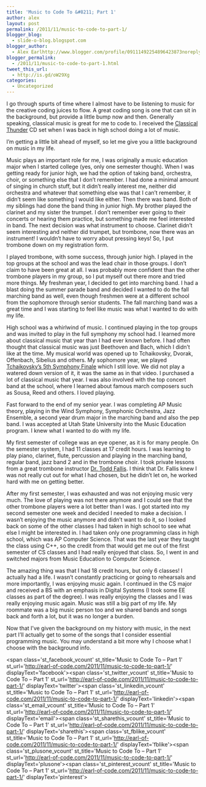 ```yaml
---
title: 'Music to Code To &#8211; Part 1'
author: alex
layout: post
permalink: /2011/11/music-to-code-to-part-1/
blogger_blog:
  - slide-o-blog.blogspot.com
blogger_author:
  - Alex Earlhttp://www.blogger.com/profile/09111492254896423873noreply@blogger.com
blogger_permalink:
  - /2011/11/music-to-code-to-part-1.html
tweet_this_url:
  - http://is.gd/oW29Xg
categories:
  - Uncategorized
---
```

I go through spurts of time where I almost have to be listening to music for the creative coding juices to flow. A great coding song is one that can sit in the background, but provide a little bump now and then. Generally speaking, classical music is great for me to code to. I received the [Classical Thunder][1] CD set when I was back in high school doing a lot of music.

I&#8217;m getting a little bit ahead of myself, so let me give you a little background on music in my life.

Music plays an important role for me, I was originally a music education major when I started college (yes, only one semester though). When I was getting ready for junior high, we had the option of taking band, orchestra, choir, or something else that I don&#8217;t remember. I had done a minimal amount of singing in church stuff, but it didn&#8217;t really interest me, neither did orchestra and whatever that something else was that I can&#8217;t remember, it didn&#8217;t seem like something I would like either. Then there was band. Both of my siblings had done the band thing in junior high. My brother played the clarinet and my sister the trumpet. I don&#8217;t remember ever going to their concerts or hearing them practice, but something made me feel interested in band. The next decision was what instrument to choose. Clarinet didn&#8217;t seem interesting and neither did trumpet, but trombone, now there was an instrument! I wouldn&#8217;t have to worry about pressing keys!&nbsp;So, I put trombone down on my registration form.

I played trombone, with some success, through junior high. I played in the top groups at the school and was the lead chair in those groups. I don&#8217;t claim to have been great at all. I was probably more confident than the other trombone players in my group, so I put myself out there more and tried more things. My freshman year, I decided to get into marching band. I had a blast doing the summer parade band and decided I wanted to do the fall marching band as well, even though freshmen were at a different school from the sophomore through senior students. The fall marching band was a great time and I was starting to feel like music was what I wanted to do with my life.

High school was a whirlwind of music. I continued playing in the top groups and was invited to play in the full symphony my school had. I learned more about classical music that year than I had ever known before. I had often thought that classical music was just Beethoven and Bach, which I didn&#8217;t like at the time. My musical world was opened up to&nbsp;Tchaikovsky, Dvorak, Offenbach, Sibelius and others. My sophomore year, we played <a href="http://www.youtube.com/watch?v=hDFqsuJB1Xc" target="_blank">Tchaikovsky&#8217;s 5th Symphony Finale</a>&nbsp;which I still love. We did not play a watered down version of it, it was the same as in that video. I purchased a lot of classical music that year. I was also involved with the top concert band at the school, where I learned about famous march composers such as Sousa, Reed and others. I loved playing.

Fast forward to the end of my senior year. I was completing AP Music theory, playing in the Wind Symphony, Symphonic Orchestra, Jazz Ensemble, a second year drum major in the marching band and also the pep band. I was accepted at Utah State University into the Music Education program. I knew what I wanted to do with my life.

My first semester of college was an eye opener, as it is for many people. On the semester system, I had 11 classes at 17 credit hours. I was learning to play piano, clarinet, flute, percussion and playing in the marching band, regular band, jazz band 2 and in the trombone choir. I took private lessons from a great trombone instructor <a href="http://www.usu.edu/music/ensembles/jazz/USUJazz/ToddFallis.html" target="_blank">Dr. Todd Fallis</a>. I think that Dr. Fallis knew I was not really cut out for what I had chosen, but he didn&#8217;t let on, he worked hard with me on getting better.

After my first semester, I was exhausted and was not enjoying music very much. The love of playing was not there anymore and I could see that the other trombone players were a lot better than I was. I got started into my second semester one week and decided I needed to make a decision. I wasn&#8217;t enjoying the music anymore and didn&#8217;t want to do it, so I looked back on some of the other classes I had taken in high school to see what else I might be interested in. I had taken only one programming class in high school, which was AP Computer Science. That was the last year they taught the class using C++, so the credit from that would get me out of the first semester of CS classes and I had really enjoyed that class. So, I went in and switched majors from Music Education to Computer Science.

The amazing thing was that I had 18 credit hours, but only 6 classes! I actually had a life. I wasn&#8217;t constantly practicing or going to&nbsp;rehearsals&nbsp;and more importantly, I was enjoying music again. I continued in the CS major and received a BS with an emphasis in Digital Systems (I took some EE classes as part of the degree).&nbsp;I was really enjoying the classes and I was really enjoying music again. Music was still a big part of my life. My roommate was a big music person too and we shared bands and songs back and forth a lot, but it was no longer a burden.

Now that I&#8217;ve given the background on my history with music, in the next part I&#8217;ll actually get to some of the songs that I consider essential programming music. You may understand a bit more why I choose what I choose with the background info.



<span class='st\_facebook\_vcount' st\_title='Music to Code To &#8211; Part 1' st\_url='http://earl-of-code.com/2011/11/music-to-code-to-part-1/' displayText='facebook'></span><span class='st\_twitter\_vcount' st\_title='Music to Code To &#8211; Part 1' st\_url='http://earl-of-code.com/2011/11/music-to-code-to-part-1/' displayText='twitter'></span><span class='st\_linkedin\_vcount' st\_title='Music to Code To &#8211; Part 1' st\_url='http://earl-of-code.com/2011/11/music-to-code-to-part-1/' displayText='linkedin'></span><span class='st\_email\_vcount' st\_title='Music to Code To &#8211; Part 1' st\_url='http://earl-of-code.com/2011/11/music-to-code-to-part-1/' displayText='email'></span><span class='st\_sharethis\_vcount' st\_title='Music to Code To &#8211; Part 1' st\_url='http://earl-of-code.com/2011/11/music-to-code-to-part-1/' displayText='sharethis'></span><span class='st\_fblike\_vcount' st\_title='Music to Code To &#8211; Part 1' st\_url='http://earl-of-code.com/2011/11/music-to-code-to-part-1/' displayText='fblike'></span><span class='st\_plusone\_vcount' st\_title='Music to Code To &#8211; Part 1' st\_url='http://earl-of-code.com/2011/11/music-to-code-to-part-1/' displayText='plusone'></span><span class='st\_pinterest\_vcount' st\_title='Music to Code To &#8211; Part 1' st\_url='http://earl-of-code.com/2011/11/music-to-code-to-part-1/' displayText='pinterest'></span>

 [1]: http://www.amazon.com/Classical-Thunder-Time-Life-Library-Favorites/dp/B0030CAZ3M/ref=sr_1_7?ie=UTF8&qid=1321976190&sr=8-7